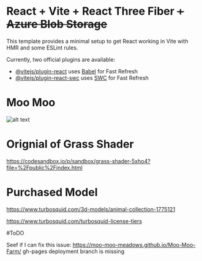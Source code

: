 # React + Vite + React Three Fiber <del>+ Azure Blob Storage</del>

This template provides a minimal setup to get React working in Vite with HMR and some ESLint rules.

Currently, two official plugins are available:

- [@vitejs/plugin-react](https://github.com/vitejs/vite-plugin-react/blob/main/packages/plugin-react/README.md) uses [Babel](https://babeljs.io/) for Fast Refresh
- [@vitejs/plugin-react-swc](https://github.com/vitejs/vite-plugin-react-swc) uses [SWC](https://swc.rs/) for Fast Refresh

# Moo Moo

![alt text](Moo4.PNG)


# Orignial of Grass Shader

https://codesandbox.io/p/sandbox/grass-shader-5xho4?file=%2Fpublic%2Findex.html

# Purchased Model 

https://www.turbosquid.com/3d-models/animal-collection-1775121

https://www.turbosquid.com/turbosquid-license-tiers

#ToDO

Seef if I can fix this issue: https://moo-moo-meadows.github.io/Moo-Moo-Farm/
gh-pages deployment branch is missing
